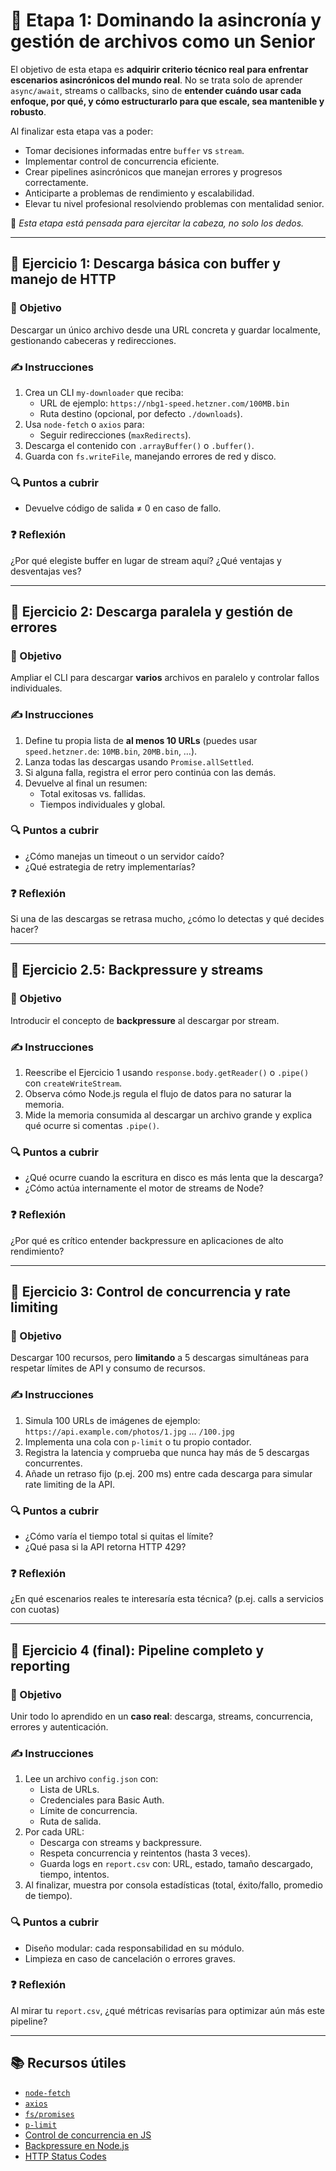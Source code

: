 # 🧠 Etapa 1: Dominando la asincronía y gestión de archivos como un Senior

El objetivo de esta etapa es **adquirir criterio técnico real para enfrentar escenarios asincrónicos del mundo real**. No se trata solo de aprender `async/await`, streams o callbacks, sino de **entender cuándo usar cada enfoque, por qué, y cómo estructurarlo para que escale, sea mantenible y robusto**.

Al finalizar esta etapa vas a poder:
- Tomar decisiones informadas entre `buffer` vs `stream`.
- Implementar control de concurrencia eficiente.
- Crear pipelines asincrónicos que manejan errores y progresos correctamente.
- Anticiparte a problemas de rendimiento y escalabilidad.
- Elevar tu nivel profesional resolviendo problemas con mentalidad senior.

📌 *Esta etapa está pensada para ejercitar la cabeza, no solo los dedos.*

---

## 📂 Ejercicio 1: Descarga básica con buffer y manejo de HTTP

### 🎯 Objetivo
Descargar un único archivo desde una URL concreta y guardar localmente, gestionando cabeceras y redirecciones.

### ✍️ Instrucciones
1. Crea un CLI `my-downloader` que reciba:
    * URL de ejemplo: `https://nbg1-speed.hetzner.com/100MB.bin`
    * Ruta destino (opcional, por defecto `./downloads`).
2. Usa `node-fetch` o `axios` para:
    * Seguir redirecciones (`maxRedirects`).
3. Descarga el contenido con `.arrayBuffer()` o `.buffer()`.
4. Guarda con `fs.writeFile`, manejando errores de red y disco.

### 🔍 Puntos a cubrir
* Devuelve código de salida ≠ 0 en caso de fallo.

### ❓ Reflexión
¿Por qué elegiste buffer en lugar de stream aquí? ¿Qué ventajas y desventajas ves?

---

## 📂 Ejercicio 2: Descarga paralela y gestión de errores

### 🎯 Objetivo
Ampliar el CLI para descargar **varios** archivos en paralelo y controlar fallos individuales.

### ✍️ Instrucciones
1. Define tu propia lista de **al menos 10 URLs** (puedes usar `speed.hetzner.de`: `10MB.bin`, `20MB.bin`, …).
2. Lanza todas las descargas usando `Promise.allSettled`.
3. Si alguna falla, registra el error pero continúa con las demás.
4. Devuelve al final un resumen:
    * Total exitosas vs. fallidas.
    * Tiempos individuales y global.

### 🔍 Puntos a cubrir
* ¿Cómo manejas un timeout o un servidor caído?
* ¿Qué estrategia de retry implementarías?

### ❓ Reflexión
Si una de las descargas se retrasa mucho, ¿cómo lo detectas y qué decides hacer?

---

## 📂 Ejercicio 2.5: Backpressure y streams

### 🎯 Objetivo
Introducir el concepto de **backpressure** al descargar por stream.

### ✍️ Instrucciones
1. Reescribe el Ejercicio 1 usando `response.body.getReader()` o `.pipe()` con `createWriteStream`.
2. Observa cómo Node.js regula el flujo de datos para no saturar la memoria.
3. Mide la memoria consumida al descargar un archivo grande y explica qué ocurre si comentas `.pipe()`.

### 🔍 Puntos a cubrir
* ¿Qué ocurre cuando la escritura en disco es más lenta que la descarga?
* ¿Cómo actúa internamente el motor de streams de Node?

### ❓ Reflexión
¿Por qué es crítico entender backpressure en aplicaciones de alto rendimiento?

---

## 📂 Ejercicio 3: Control de concurrencia y rate limiting

### 🎯 Objetivo
Descargar 100 recursos, pero **limitando** a 5 descargas simultáneas para respetar límites de API y consumo de recursos.

### ✍️ Instrucciones
1. Simula 100 URLs de imágenes de ejemplo: `https://api.example.com/photos/1.jpg` … `/100.jpg`
2. Implementa una cola con `p-limit` o tu propio contador.
3. Registra la latencia y comprueba que nunca hay más de 5 descargas concurrentes.
4. Añade un retraso fijo (p.ej. 200 ms) entre cada descarga para simular rate limiting de la API.

### 🔍 Puntos a cubrir
* ¿Cómo varía el tiempo total si quitas el límite?
* ¿Qué pasa si la API retorna HTTP 429?

### ❓ Reflexión
¿En qué escenarios reales te interesaría esta técnica? (p.ej. calls a servicios con cuotas)

---

## 🚀 Ejercicio 4 (final): Pipeline completo y reporting

### 🎯 Objetivo
Unir todo lo aprendido en un **caso real**: descarga, streams, concurrencia, errores y autenticación.

### ✍️ Instrucciones
1. Lee un archivo `config.json` con:
    * Lista de URLs.
    * Credenciales para Basic Auth.
    * Límite de concurrencia.
    * Ruta de salida.
2. Por cada URL:
    * Descarga con streams y backpressure.
    * Respeta concurrencia y reintentos (hasta 3 veces).
    * Guarda logs en `report.csv` con: URL, estado, tamaño descargado, tiempo, intentos.
3. Al finalizar, muestra por consola estadísticas (total, éxito/fallo, promedio de tiempo).

### 🔍 Puntos a cubrir
* Diseño modular: cada responsabilidad en su módulo.
* Limpieza en caso de cancelación o errores graves.

### ❓ Reflexión
Al mirar tu `report.csv`, ¿qué métricas revisarías para optimizar aún más este pipeline?

---

## 📚 Recursos útiles
- [`node-fetch`](https://www.npmjs.com/package/node-fetch)
- [`axios`](https://axios-http.com/)
- [`fs/promises`](https://nodejs.org/api/fs.html#fspromises)
- [`p-limit`](https://www.npmjs.com/package/p-limit)
- [Control de concurrencia en JS](https://dev.to/ycmjason/javascript-concurrency-control-with-async-await-2mik)
- [Backpressure en Node.js](https://nodejs.org/en/docs/guides/backpressuring-in-streams/)
- [HTTP Status Codes](https://developer.mozilla.org/en-US/docs/Web/HTTP/Status)
